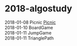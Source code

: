 # 2018-algostudy

2018-01-08 Picnic [Picnic](https://algospot.com/judge/problem/read/PICNIC)<br/>
2018-01-10 BoardGame<br/>
2018-01-11 JumpGame<br/>
2018-01-11 TrianglePath<br/>
